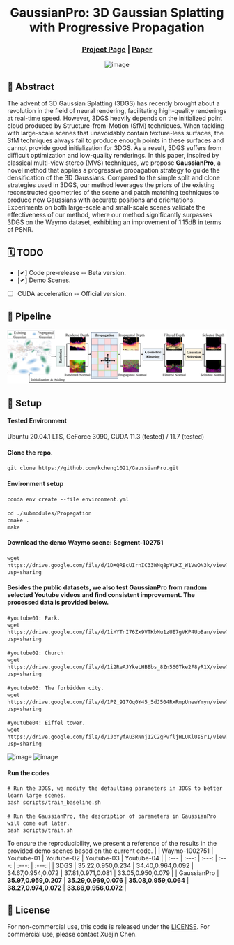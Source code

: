 <div align="center">

  <h1 align="center">GaussianPro: 3D Gaussian Splatting with Progressive Propagation</h1>

### [Project Page](https://kcheng1021.github.io/gaussianpro.github.io/) | [Paper](https://arxiv.org/abs/2402.14650)

</div>

<div align="center">
<img width="800" alt="image" src="figs/comparison.gif">
</div>

## 📖 Abstract

The advent of 3D Gaussian Splatting (3DGS) has recently brought about a revolution in the field of neural rendering, facilitating high-quality renderings at real-time speed. However, 3DGS heavily depends on the initialized point cloud produced by Structure-from-Motion (SfM) techniques.
When tackling with large-scale scenes that unavoidably contain texture-less surfaces, the SfM techniques always fail to produce enough points in these surfaces and cannot provide good initialization for 3DGS. As a result, 3DGS suffers from difficult optimization and low-quality renderings.
In this paper, inspired by classical multi-view stereo (MVS) techniques, we propose **GaussianPro**, a novel method that applies a progressive propagation strategy to guide the densification of the 3D Gaussians. 
Compared to the simple split and clone strategies used in 3DGS, our method leverages the priors of the existing reconstructed geometries of the scene and patch matching techniques to produce new Gaussians with accurate positions and orientations.
Experiments on both large-scale and small-scale scenes validate the effectiveness of our method, where our method significantly surpasses 3DGS on the Waymo dataset, exhibiting an improvement of 1.15dB in terms of PSNR.


## 🗓️ TODO
- [✔] Code pre-release -- Beta version.
- [✔] Demo Scenes.
- [ ] CUDA acceleration -- Official version.

## 🚀 Pipeline

<div align="center">
<img width="800" alt="image" src="figs/pipeline.png">
</div>


## 🚀 Setup
#### Tested Environment
Ubuntu 20.04.1 LTS, GeForce 3090, CUDA 11.3 (tested) / 11.7 (tested)

#### Clone the repo.
```
git clone https://github.com/kcheng1021/GaussianPro.git
```

#### Environment setup 
```
conda env create --file environment.yml

cd ./submodules/Propagation
cmake .
make
```

#### Download the demo Waymo scene: Segment-102751
```
wget https://drive.google.com/file/d/1DXQRBcUIrnIC33WNq8pVLKZ_W1VwON3k/view?usp=sharing
```

#### Besides the public datasets, we also test GaussianPro from random selected Youtube videos and find consistent improvement. The processed data is provided below. 

```
#youtube01: Park.
wget https://drive.google.com/file/d/1iHYTnI76Zx9VTKbMu1zUE7gVKP4UpBan/view?usp=sharing

#youtube02: Church
wget https://drive.google.com/file/d/1i2ReAJYkeLHBBbs_8Zn560Tke2F8yR1X/view?usp=sharing

#youtube03: The forbidden city.
wget https://drive.google.com/file/d/1PZ_917Oq0Y45_5dJ504RxRmpUnewYmyn/view?usp=sharing

#youtube04: Eiffel tower.
wget https://drive.google.com/file/d/1JoYyfAu3RNnj12C2gPvfljHLUKlUsSr1/view?usp=sharing
```

![image](https://github.com/kcheng1021/GaussianPro/blob/main/figs/output.gif)
![image](https://github.com/kcheng1021/GaussianPro/blob/main/figs/output2.gif)

#### Run the codes 
```
# Run the 3DGS, we modify the defaulting parameters in 3DGS to better learn large scenes.
bash scripts/train_baseline.sh

# Run the GaussianPro, the description of parameters in GaussianPro will come out later.
bash scripts/train.sh
```

To ensure the reproducibility, we present a reference of the results in the provided demo scenes based on the current code.
|  | Waymo-1002751 | Youtube-01 | Youtube-02 | Youtube-03 | Youtube-04 |
| :--- | :---: | :---: | :---: | :---: | :---: | 
| 3DGS | 35.22,0.950,0.234 | 34.40,0.964,0.092 | 34.67,0.954,0.072 | 37.81,0.971,0.081 | 33.05,0.950,0.079 |
| GaussianPro | **35.97,0.959,0.207** | **35.29,0.969,0.076** | **35.08,0.959,0.064** | **38.27,0.974,0.072** | **33.66,0.956,0.072** |

## 🎫 License

For non-commercial use, this code is released under the [LICENSE](LICENSE).
For commercial use, please contact Xuejin Chen.



